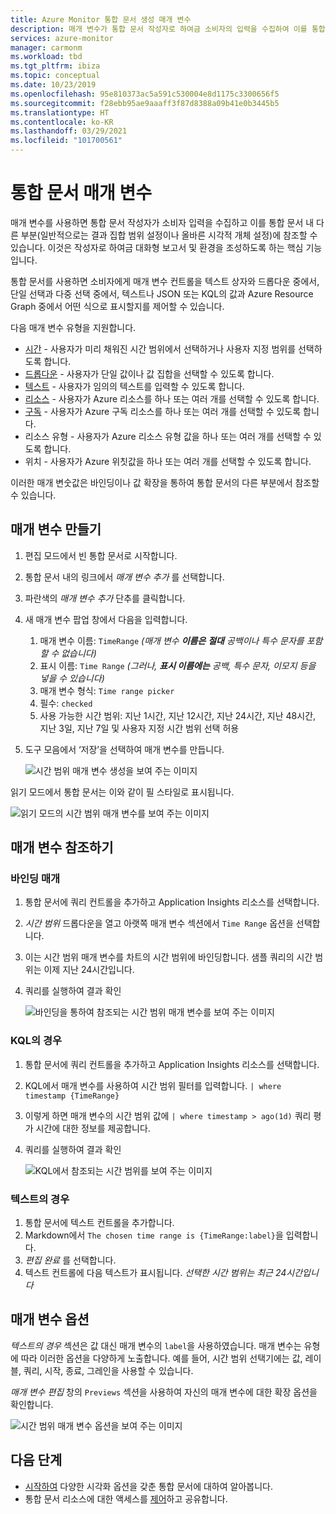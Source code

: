 ```yaml
---
title: Azure Monitor 통합 문서 생성 매개 변수
description: 매개 변수가 통합 문서 작성자로 하여금 소비자의 입력을 수집하여 이를 통합 문서 내 다른 부분에서 참조하게 하는 방법을 알아봅니다.
services: azure-monitor
manager: carmonm
ms.workload: tbd
ms.tgt_pltfrm: ibiza
ms.topic: conceptual
ms.date: 10/23/2019
ms.openlocfilehash: 95e810373ac5a591c530004e8d1175c3300656f5
ms.sourcegitcommit: f28ebb95ae9aaaff3f87d8388a09b41e0b3445b5
ms.translationtype: HT
ms.contentlocale: ko-KR
ms.lasthandoff: 03/29/2021
ms.locfileid: "101700561"
---
```

# <a name="workbook-parameters"></a>통합 문서 매개 변수

매개 변수를 사용하면 통합 문서 작성자가 소비자 입력을 수집하고 이를 통합 문서 내 다른 부분(일반적으로는 결과 집합 범위 설정이나 올바른 시각적 개체 설정)에 참조할 수 있습니다. 이것은 작성자로 하여금 대화형 보고서 및 환경을 조성하도록 하는 핵심 기능입니다. 

통합 문서를 사용하면 소비자에게 매개 변수 컨트롤을 텍스트 상자와 드롭다운 중에서, 단일 선택과 다중 선택 중에서, 텍스트나 JSON 또는 KQL의 값과 Azure Resource Graph 중에서 어떤 식으로 표시할지를 제어할 수 있습니다.  

다음 매개 변수 유형을 지원합니다.
* [시간](workbooks-time.md) - 사용자가 미리 채워진 시간 범위에서 선택하거나 사용자 지정 범위를 선택하도록 합니다.
* [드롭다운](workbooks-dropdowns.md) - 사용자가 단일 값이나 값 집합을 선택할 수 있도록 합니다.
* [텍스트](workbooks-text.md) - 사용자가 임의의 텍스트를 입력할 수 있도록 합니다.
* [리소스](workbooks-resources.md) - 사용자가 Azure 리소스를 하나 또는 여러 개를 선택할 수 있도록 합니다.
* [구독](workbooks-resources.md) - 사용자가 Azure 구독 리소스를 하나 또는 여러 개를 선택할 수 있도록 합니다.
* 리소스 유형 - 사용자가 Azure 리소스 유형 값을 하나 또는 여러 개를 선택할 수 있도록 합니다.
* 위치 - 사용자가 Azure 위칫값을 하나 또는 여러 개를 선택할 수 있도록 합니다.

이러한 매개 변숫값은 바인딩이나 값 확장을 통하여 통합 문서의 다른 부분에서 참조할 수 있습니다.

## <a name="creating-a-parameter"></a>매개 변수 만들기
1. 편집 모드에서 빈 통합 문서로 시작합니다.
2. 통합 문서 내의 링크에서 _매개 변수 추가_ 를 선택합니다.
3. 파란색의 _매개 변수 추가_ 단추를 클릭합니다.
4. 새 매개 변수 팝업 창에서 다음을 입력합니다.
    1. 매개 변수 이름: `TimeRange` *(매개 변수 __이름은__ **절대** 공백이나 특수 문자를 포함할 수 없습니다)*
    2. 표시 이름: `Time Range`  *(그러나, __표시 이름에는__ 공백, 특수 문자, 이모지 등을 넣을 수 있습니다)*
    2. 매개 변수 형식: `Time range picker`
    3. 필수: `checked`
    4. 사용 가능한 시간 범위: 지난 1시간, 지난 12시간, 지난 24시간, 지난 48시간, 지난 3일, 지난 7일 및 사용자 지정 시간 범위 선택 허용
5. 도구 모음에서 ‘저장’을 선택하여 매개 변수를 만듭니다.

   ![시간 범위 매개 변수 생성을 보여 주는 이미지](./media/workbooks-parameters/time-settings.png)

읽기 모드에서 통합 문서는 이와 같이 필 스타일로 표시됩니다.

   ![읽기 모드의 시간 범위 매개 변수를 보여 주는 이미지](./media/workbooks-parameters/parameters-time.png)

## <a name="referencing-a-parameter"></a>매개 변수 참조하기
### <a name="via-bindings"></a>바인딩 매개
1. 통합 문서에 쿼리 컨트롤을 추가하고 Application Insights 리소스를 선택합니다.
2. _시간 범위_ 드롭다운을 열고 아랫쪽 매개 변수 섹션에서 `Time Range` 옵션을 선택합니다.
3. 이는 시간 범위 매개 변수를 차트의 시간 범위에 바인딩합니다. 샘플 쿼리의 시간 범위는 이제 지난 24시간입니다.
4. 쿼리를 실행하여 결과 확인

    ![바인딩을 통하여 참조되는 시간 범위 매개 변수를 보여 주는 이미지](./media/workbooks-parameters/time-binding.png)

### <a name="in-kql"></a>KQL의 경우
1. 통합 문서에 쿼리 컨트롤을 추가하고 Application Insights 리소스를 선택합니다.
2. KQL에서 매개 변수를 사용하여 시간 범위 필터를 입력합니다. `| where timestamp {TimeRange}`
3. 이렇게 하면 매개 변수의 시간 범위 값에 `| where timestamp > ago(1d)` 쿼리 평가 시간에 대한 정보를 제공합니다.
4. 쿼리를 실행하여 결과 확인

    ![KQL에서 참조되는 시간 범위를 보여 주는 이미지](./media/workbooks-parameters/time-in-code.png)

### <a name="in-text"></a>텍스트의 경우 
1. 통합 문서에 텍스트 컨트롤을 추가합니다.
2. Markdown에서 `The chosen time range is {TimeRange:label}`을 입력합니다.
3. _편집 완료_ 를 선택합니다.
4. 텍스트 컨트롤에 다음 텍스트가 표시됩니다. _선택한 시간 범위는 최근 24시간입니다_

## <a name="parameter-options"></a>매개 변수 옵션
_텍스트의 경우_ 섹션은 값 대신 매개 변수의 `label`을 사용하였습니다. 매개 변수는 유형에 따라 이러한 옵션을 다양하게 노출합니다. 예를 들어, 시간 범위 선택기에는 값, 레이블, 쿼리, 시작, 종료, 그레인을 사용할 수 있습니다.

_매개 변수 편집_ 창의 `Previews` 섹션을 사용하여 자신의 매개 변수에 대한 확장 옵션을 확인합니다.

![시간 범위 매개 변수 옵션을 보여 주는 이미지](./media/workbooks-parameters/time-previews.png)

## <a name="next-steps"></a>다음 단계

* [시작하여](./workbooks-overview.md#visualizations) 다양한 시각화 옵션을 갖춘 통합 문서에 대하여 알아봅니다.
* 통합 문서 리소스에 대한 액세스를 [제어](./workbooks-access-control.md)하고 공유합니다.